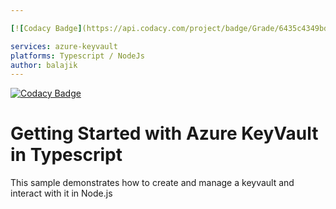```yaml
---

[![Codacy Badge](https://api.codacy.com/project/badge/Grade/6435c4349bd44a34a293d0079953da30)](https://www.codacy.com/app/balaji.krishnan/keyvault-management-typescript?utm_source=github.com&utm_medium=referral&utm_content=balajikris/keyvault-management-typescript&utm_campaign=badger)

services: azure-keyvault
platforms: Typescript / NodeJs
author: balajik
---
```


[![Codacy Badge](https://api.codacy.com/project/badge/Grade/6435c4349bd44a34a293d0079953da30)](https://www.codacy.com/app/balaji.krishnan/keyvault-management-typescript?utm_source=github.com&amp;utm_medium=referral&amp;utm_content=balajikris/keyvault-management-typescript&amp;utm_campaign=Badge_Grade)
# Getting Started with Azure KeyVault in Typescript

This sample demonstrates how to create and manage a keyvault and interact with it in Node.js

